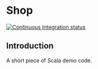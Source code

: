 # Shop

[![Continuous Integration status](https://secure.travis-ci.org/JulesGosnell/shop.png)](http://travis-ci.org/JulesGosnell/shop)

## Introduction

A short piece of Scala demo code.
